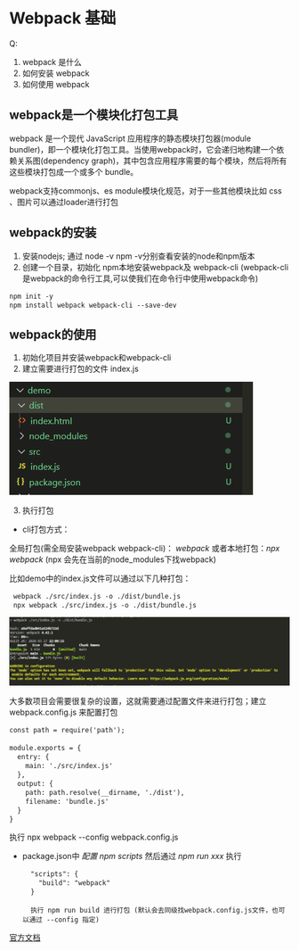 # Webpack 基础

Q: 
  1. webpack 是什么
  2. 如何安装 webpack
  3. 如何使用 webpack

## webpack是一个模块化打包工具
  webpack 是一个现代 JavaScript 应用程序的静态模块打包器(module bundler)，即一个模块化打包工具。当使用webpack时，它会递归地构建一个依赖关系图(dependency graph)，其中包含应用程序需要的每个模块，然后将所有这些模块打包成一个或多个 bundle。

  webpack支持commonjs、es module模块化规范，对于一些其他模块比如 css 、图片可以通过loader进行打包

## webpack的安装
1. 安装nodejs; 通过 node -v npm -v分别查看安装的node和npm版本
2. 创建一个目录，初始化 npm本地安装webpack及 webpack-cli (webpack-cli是webpack的命令行工具,可以使我们在命令行中使用webpack命令)
  
  ```
  npm init -y
  npm install webpack webpack-cli --save-dev

  ```

## webpack的使用
1. 初始化项目并安装webpack和webpack-cli
2. 建立需要进行打包的文件 index.js

  ![图片](https://github.com/Amanda5293/webpack/blob/master/1.webpack%E5%88%9D%E6%8E%A2/imgs/structure.PNG)

3. 执行打包
* cli打包方式：

全局打包(需全局安装webpack webpack-cli)： *webpack* 或者本地打包：*npx webpack* (npx 会先在当前的node_modules下找webpack)

比如demo中的index.js文件可以通过以下几种打包：
```
 webpack ./src/index.js -o ./dist/bundle.js
 npx webpack ./src/index.js -o ./dist/bundle.js

```
![图片](https://github.com/Amanda5293/webpack/blob/master/1.webpack%E5%88%9D%E6%8E%A2/imgs/webpack.PNG)

大多数项目会需要很复杂的设置，这就需要通过配置文件来进行打包；建立 webpack.config.js 来配置打包
```
const path = require('path');

module.exports = {
  entry: {
    main: './src/index.js'
  },
  output: {
    path: path.resolve(__dirname, './dist'),
    filename: 'bundle.js'
  }
}

```
执行 npx webpack --config webpack.config.js

* package.json中 *配置 npm scripts* 然后通过 *npm run xxx* 执行
  ```
    "scripts": {
      "build": "webpack"
    }

    执行 npm run build 进行打包 (默认会去同级找webpack.config.js文件，也可以通过 --config 指定)
  ```

[官方文档](https://www.webpackjs.com/guides/getting-started/)
